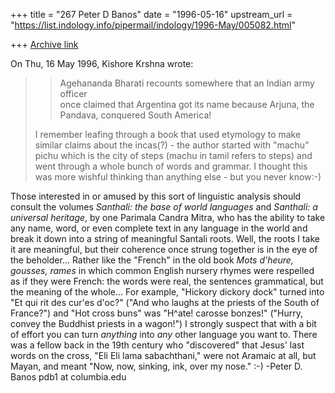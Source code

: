 +++
title = "267 Peter D Banos"
date = "1996-05-16"
upstream_url = "https://list.indology.info/pipermail/indology/1996-May/005082.html"

+++
[Archive link](https://list.indology.info/pipermail/indology/1996-May/005082.html)

On Thu, 16 May 1996, Kishore Krshna wrote:

> >Agehananda Bharati recounts somewhere that an Indian army officer  
> >once claimed that Argentina got its name because Arjuna, the  
> >Pandava, conquered South America!
> 
> I remember leafing through a book that used etymology to make similar
> claims about the incas(?) - the author started with "machu" pichu which
> is the city of steps (machu in tamil refers to steps) and went through
> a whole bunch of words and grammar. I thought this was more wishful thinking
> than anything else - but you never know:-) 

Those interested in or amused by this sort of linguistic analysis should 
consult the volumes  _Santhali: the base of world languages_ and _Santhali: a
universal heritage_, by one Parimala Candra Mitra, who has the
ability to take any name, word, or even complete text in any language in
the world and break it down into a string of meaningful Santali roots.
Well, the roots I take it are meaningful, but their coherence once strung
together is in the eye of the beholder...
Rather like the "French" in the old book _Mots d'heure, gousses,
rames_ in which common English nursery rhymes were respelled as if they
were French: the words were real, the sentences grammatical, but the
meaning of the whole... For example, "Hickory dickory dock" turned into
"Et qui rit des cur'es d'oc?" ("And who laughs at the priests of the
South of France?") and "Hot cross buns" was "H^ate! carosse
bonzes!" ("Hurry, convey the Buddhist priests in a wagon!")
I strongly suspect that with a bit of effort you can turn _anything_ into
_any_ other language you want to. There was a fellow back in the 19th
century who "discovered" that Jesus' last words on the cross, "Eli Eli
lama sabachthani," were not Aramaic at all, but Mayan, and meant "Now,
now, sinking, ink, over my nose."
:-)
						-Peter D. Banos
						pdb1 at columbia.edu






